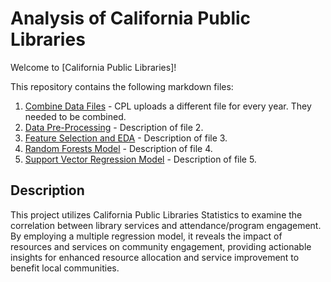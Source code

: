 # Analysis of California Public Libraries

Welcome to [California Public Libraries]! 

This repository contains the following markdown files:

1. [Combine Data Files](https://github.com/itstrieu/R_Projects/blob/main/California_Public_Libraries/00_CPL_Combine_Data_Files.md) - CPL uploads a different file for every year. They needed to be combined.
2. [Data Pre-Processing](https://github.com/itstrieu/R_Projects/blob/main/California_Public_Libraries/01_CPL_Data_PreProcessing.md) - Description of file 2.
3. [Feature Selection and EDA](https://github.com/itstrieu/R_Projects/blob/main/California_Public_Libraries/02_CPL_Feature_Selection.md) - Description of file 3.
4. [Random Forests Model](https://github.com/itstrieu/R_Projects/blob/main/California_Public_Libraries/03_CPL_Random_Forests.md) - Description of file 4.
5. [Support Vector Regression Model](https://github.com/itstrieu/R_Projects/blob/main/California_Public_Libraries/04_Support_Vector_Machine_Regression.md) - Description of file 5.

## Description

This project utilizes California Public Libraries Statistics to examine the correlation between library services and attendance/program engagement. By employing a multiple regression model, it reveals the impact of resources and services on community engagement, providing actionable insights for enhanced resource allocation and service improvement to benefit local communities.
